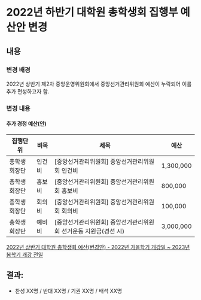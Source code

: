 2022년 하반기 대학원 총학생회 집행부 예산안 변경
==

## 내용

### 변경 배경

2022년 상반기 제2차 중앙운영위원회에서 중앙선거관리위원회 예산이 누락되어 이를 추가 편성하고자 함.

### 변경 내용 

#### 추가 경정 예산(안)

| 집행단위 | 비목 | 세목 | 예산 | 
|----------------|----------|------------------------------------------------------------------|--------------|
| 총학생회장단   | 인건비   | [중앙선거관리위원회] 중앙선거관리위원회 인건비                   |   1,300,000  |
| 총학생회장단   | 홍보비   | [중앙선거관리위원회] 중앙선거관리위원회 홍보비                   |     800,000  |
| 총학생회장단   | 회의비   | [중앙선거관리위원회] 중앙선거관리위원회 회의비                   |     100,000  |
| 총학생회장단   | 예비비   | [중앙선거관리위원회] 중앙선거관리위원회 선거운동 지원금(경선 시) |   3,000,000  |


[2022년 상반기 대학원 총학생회 예산(변경안) - 2022년 가을학기 개강일 ~ 2023년 봄학기 개강 전일](https://docs.google.com/spreadsheets/d/1wjlnmSt0MP52bDglvWmub7LSzGNliaMoobUeQSCOQaw/edit?usp=sharing)



## 결과:
- 찬성 XX명 / 반대 XX명 / 기권 XX명 / 배석 XX명



